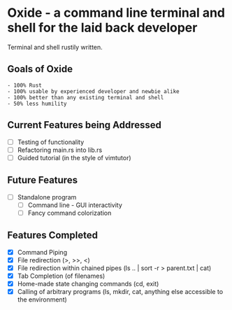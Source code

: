 # Oxide - a command line terminal and shell for the laid back developer
Terminal and shell rustily written. 

## Goals of Oxide
    - 100% Rust
    - 100% usable by experienced developer and newbie alike
    - 100% better than any existing terminal and shell
    - 50% less humility

## Current Features being Addressed

- [ ] Testing of functionality
- [ ] Refactoring main.rs into lib.rs
- [ ] Guided tutorial (in the style of vimtutor)

## Future Features

- [ ] Standalone program 
    - [ ] Command line - GUI interactivity
    - [ ] Fancy command colorization

## Features Completed
- [X] Command Piping
- [X] File redirection (>, >>, <)
- [X] File redirection within chained pipes (ls .. | sort -r >
  parent.txt | cat)
- [X] Tab Completion (of filenames)
- [X] Home-made state changing commands (cd, exit)
- [X] Calling of arbitrary programs (ls, mkdir, cat, anything else
  accessible to the environment)
